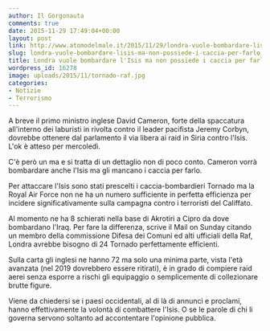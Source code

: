 ```yaml
---
author: Il Gorgonauta
comments: true
date: 2015-11-29 17:49:04+00:00
layout: post
link: http://www.atomodelmale.it/2015/11/29/londra-vuole-bombardare-lisis-ma-non-possiede-i-caccia-per-farlo/
slug: londra-vuole-bombardare-lisis-ma-non-possiede-i-caccia-per-farlo
title: Londra vuole bombardare l'Isis ma non possiede i caccia per farlo
wordpress_id: 16278
image: uploads/2015/11/tornado-raf.jpg
categories:
- Notizie
- Terrorismo
---
```



A breve il primo ministro inglese David Cameron, forte della spaccatura all'interno dei laburisti in rivolta contro il leader pacifista Jeremy Corbyn, dovrebbe ottenere dal parlamento il via libera ai raid in Siria contro l'Isis. L'ok è atteso per mercoledì.

C'è però un ma e si tratta di un dettaglio non di poco conto. Cameron vorrà bombardare anche l'Isis ma gli mancano i caccia per farlo.

Per attaccare l'Isis sono stati prescelti i caccia-bombardieri Tornado ma la Royal Air Force non ne ha un numero sufficiente in perfetta efficienza per incidere significativamente sulla campagna contro i terroristi del Califfato.

Al momento ne ha 8 schierati nella base di Akrotiri a Cipro da dove bombardano l'Iraq. Per fare la differenza, scrive il Mail on Sunday citando un membro della commissione Difesa dei Comuni ed alti ufficiali della Raf, Londra avrebbe bisogno di 24 Tornado perfettamente efficienti.

Sulla carta gli inglesi ne hanno 72 ma solo una minima parte, vista l'età avanzata (nel 2019 dovrebbero essere ritirati), è in grado di compiere raid aerei senza esporre a rischi gli equipaggio o semplicemente di collezionare brutte figure.

Viene da chiedersi se i paesi occidentali, al di là di annunci e proclami, hanno effettivamente la volontà di combattere l'Isis. O se le parole di chi li governa servono soltanto ad accontentare l'opinione pubblica.
